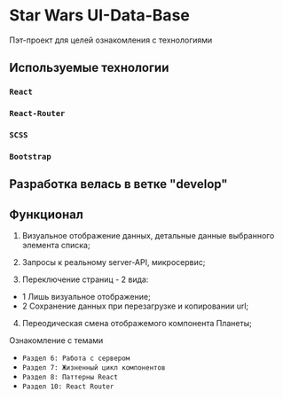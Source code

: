 # Star Wars UI-Data-Base
Пэт-проект для целей ознакомления с технологиями

## Используемые технологии

### `React`
### `React-Router`
### `SCSS`
### `Bootstrap`

## Разработка велась в ветке "develop"

## Функционал

1) Визуальное отображение данных, детальные данные выбранного элемента списка;

2) Запросы к реальному server-API, микросервис;

3) Переключение страниц - 2 вида:
- 1 Лишь визуальное отображение;
- 2 Сохранение данных при перезагрузке и копировании url;

4) Переодическая смена отображемого компонента Планеты;

Ознакомление с темами
- `Раздел 6: Работа с сервером`
- `Раздел 7: Жизненный цикл компонентов`
- `Раздел 8: Паттерны React`
- `Раздел 10: React Router`
